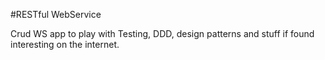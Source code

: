 #RESTful WebService

Crud WS app to play with Testing, DDD, design patterns and stuff if found interesting on the internet.
